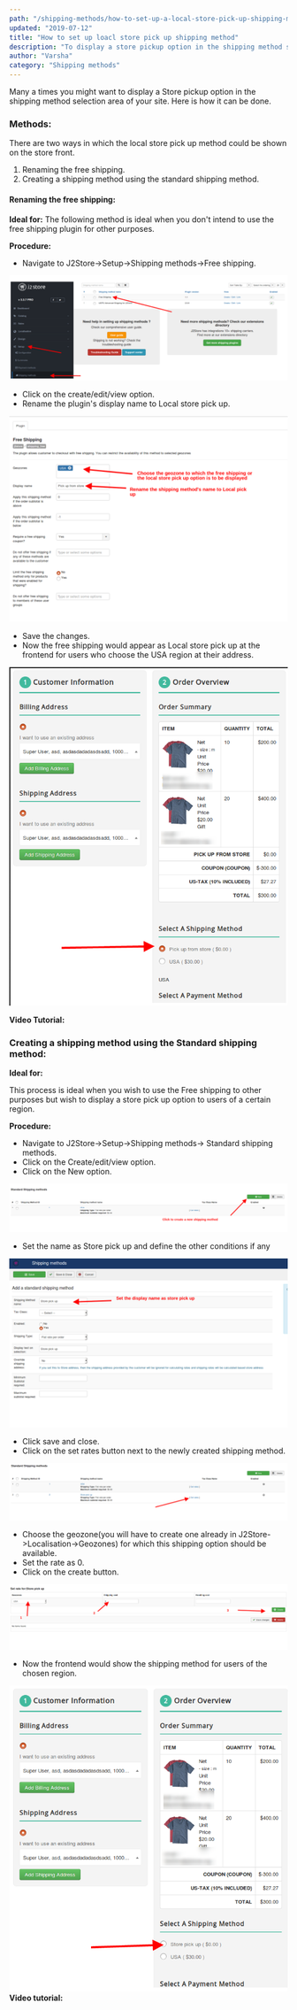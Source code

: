 ```yaml
---
path: "/shipping-methods/how-to-set-up-a-local-store-pick-up-shipping-method"
updated: "2019-07-12"
title: "How to set up loacl store pick up shipping method"
description: "To display a store pickup option in the shipping method selection area"
author: "Varsha"
category: "Shipping methods"
---
```


Many a times you might want to display a Store pickup option in the shipping method selection area of your site. Here is how it can be done.


### Methods:

There are two ways in which the local store pick up method could be shown on the store front.

1. Renaming the free shipping.
2. Creating a shipping method using the standard shipping method.

#### Renaming the free shipping:

**Ideal for:**
The following method is ideal when you don't intend to use the free shipping plugin for other purposes.
 
**Procedure:**

* Navigate to J2Store->Setup->Shipping methods->Free shipping.

![freeshippping](https://raw.githubusercontent.com/j2store/doc-images/master/shipping-methods/how-to-set-up-local-store%3Dpick-up/loacl-store-image(1).png)

* Click on the create/edit/view option.
* Rename the plugin's display name to Local store pick up. 

![renametolocalpickup](https://raw.githubusercontent.com/j2store/doc-images/master/shipping-methods/how-to-set-up-local-store%3Dpick-up/local-store-image2.png)
* Save the changes.
* Now the free shipping would appear as Local store pick up at the frontend for users who choose the USA region at their address.

![freeshippingaslocalstore](https://raw.githubusercontent.com/j2store/doc-images/master/shipping-methods/how-to-set-up-local-store%3Dpick-up/local-store-image3.png)

**Video Tutorial:**

<videoembed src="vYlO4qW-xL8"></videoembed>

### Creating a shipping method using the Standard shipping method:

**Ideal for:**

This process is ideal when you wish to use the Free shipping to other purposes but wish to display a store pick up option to users of a certain region.

**Procedure:**

* Navigate to J2Store->Setup->Shipping methods-> Standard shipping methods.
* Click on the Create/edit/view option.
* Click on the New option.

![standardshippingmethod](https://raw.githubusercontent.com/j2store/doc-images/master/shipping-methods/how-to-set-up-local-store%3Dpick-up/local-store-image4.png)
* Set the name as Store pick up and define the other conditions if any

![setthedisplayname](https://raw.githubusercontent.com/j2store/doc-images/master/shipping-methods/how-to-set-up-local-store%3Dpick-up/local-store-image5.png)
* Click save and close.
* Click on the set rates button next to the newly created shipping method.

![setrates](https://raw.githubusercontent.com/j2store/doc-images/master/shipping-methods/how-to-set-up-local-store%3Dpick-up/local-store-image6.png)
* Choose the geozone(you will have to create one already in J2Store->Localisation->Geozones) for which this shipping option should be available.
* Set the rate as 0.
* Click on the create button.

![geozone](https://raw.githubusercontent.com/j2store/doc-images/master/shipping-methods/how-to-set-up-local-store%3Dpick-up/local-store-image7.png)
* Now the frontend would show the shipping method for users of the chosen region.

![frontend](https://raw.githubusercontent.com/j2store/doc-images/master/shipping-methods/how-to-set-up-local-store%3Dpick-up/local-store-image8.png)
**Video tutorial:**

<videoembed src="enjbI42xbt0"></videoembed>



